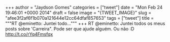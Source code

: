 
+++
author = "Jaydson Gomes"
categories = ["tweet"]
date = "Mon Feb 24 19:46:01 +0000 2014"
draft = false
image = "{TWEET_IMAGE}"
slug = "afee3f2af6f1b070a121644e12cc64dfaf857653"
tags = ["tweet"]
title = """RT @eminetto: Juntei todo..."""
+++
RT @eminetto: Juntei todos os meus posts sobre 'Carreira". Pode ser que ajude alguém. Ou não :D http://t.co/rYq4Fmsfqx
